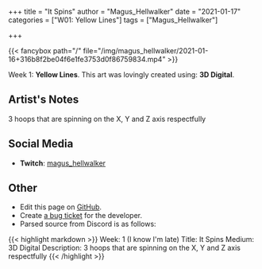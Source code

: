 +++
title =       "It Spins"
author =      "Magus_Hellwalker"
date =        "2021-01-17"
categories =  ["W01: Yellow Lines"]
tags =        ["Magus_Hellwalker"]

+++


{{< fancybox path="/" file="/img/magus_hellwalker/2021-01-16+316b8f2be04f6e1fe3753d0f86759834.mp4" >}}


Week 1: **Yellow Lines**. This art was lovingly created using: **3D Digital**.

## Artist's Notes

3 hoops that are spinning on the X, Y and Z axis respectfully

## Social Media

- **Twitch**: [magus_hellwalker]()


## Other

- Edit this page on [GitHub](https://github.com/teaminkling/web-refresh/edit/main/blog/content/blog/magus_hellwalker-week-1-d71e.md).
- Create [a bug ticket](https://github.com/teaminkling/web-refresh/issues/new?assignees=&labels=bug&template=problem-report.md&title=) for the developer.
- Parsed source from Discord is as follows:

{{< highlight markdown >}}
Week: 1 (I know I'm late)
Title: It Spins
Medium: 3D Digital
Description:  3 hoops that are spinning on the X, Y and Z axis respectfully
{{< /highlight >}}